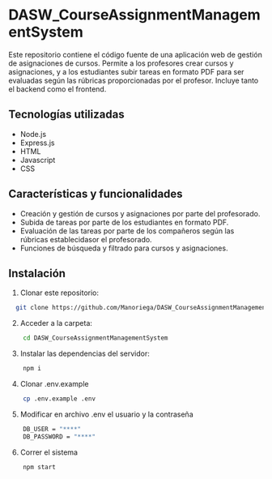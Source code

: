 # DASW_CourseAssignmentManagementSystem
Este repositorio contiene el código fuente de una aplicación web de gestión de asignaciones de cursos. Permite a los profesores crear cursos y asignaciones, y a los estudiantes subir tareas en formato PDF para ser evaluadas según las rúbricas proporcionadas por el profesor. Incluye tanto el backend como el frontend.


## Tecnologías utilizadas

- Node.js
- Express.js
- HTML
- Javascript
- CSS

## Características y funcionalidades

- Creación y gestión de cursos y asignaciones por parte del profesorado.
- Subida de tareas por parte de los estudiantes en formato PDF.
- Evaluación de las tareas por parte de los compañeros según las rúbricas establecidasor el profesorado.
- Funciones de búsqueda y filtrado para cursos y asignaciones.

## Instalación

1. Clonar este repositorio:
```bash    
  git clone https://github.com/Manoriega/DASW_CourseAssignmentManagementSystem.git
```
2. Acceder a la carpeta:
```bash
    cd DASW_CourseAssignmentManagementSystem
```
3. Instalar las dependencias del servidor:
```bash
    npm i
```
4. Clonar .env.example
```bash
    cp .env.example .env
```
5. Modificar en archivo .env el usuario y la contraseña
```bash
    DB_USER = "****"
    DB_PASSWORD = "****"
```
6. Correr el sistema
```bash
    npm start
```

